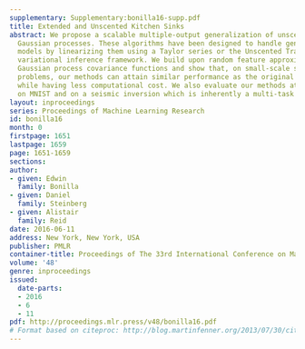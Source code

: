 ```yaml
---
supplementary: Supplementary:bonilla16-supp.pdf
title: Extended and Unscented Kitchen Sinks
abstract: We propose a scalable multiple-output generalization of unscented and extended
  Gaussian processes. These algorithms have been designed to handle general likelihood
  models by linearizing them using a Taylor series or the Unscented Transform in a
  variational inference framework. We build upon random feature approximations of
  Gaussian process covariance functions and show that, on small-scale single-task
  problems, our methods can attain similar performance as the original algorithms
  while having less computational cost. We also evaluate our methods at a larger scale
  on MNIST and on a seismic inversion which is inherently a multi-task problem.
layout: inproceedings
series: Proceedings of Machine Learning Research
id: bonilla16
month: 0
firstpage: 1651
lastpage: 1659
page: 1651-1659
sections: 
author:
- given: Edwin
  family: Bonilla
- given: Daniel
  family: Steinberg
- given: Alistair
  family: Reid
date: 2016-06-11
address: New York, New York, USA
publisher: PMLR
container-title: Proceedings of The 33rd International Conference on Machine Learning
volume: '48'
genre: inproceedings
issued:
  date-parts:
  - 2016
  - 6
  - 11
pdf: http://proceedings.mlr.press/v48/bonilla16.pdf
# Format based on citeproc: http://blog.martinfenner.org/2013/07/30/citeproc-yaml-for-bibliographies/
---
```

